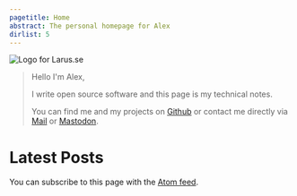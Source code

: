```yaml
---
pagetitle: Home
abstract: The personal homepage for Alex
dirlist: 5
---
```


<div class="row">

![Logo for Larus.se]

> Hello I'm Alex,
>
> I write open source software and this page is my technical notes.
>
> You can find me and my projects on [Github] or contact me directly via
> [Mail] or <a rel="me" href="https://social.larus.se/@lmas">Mastodon</a>.

</div>

# Latest Posts

You can subscribe to this page with the [Atom feed].

[Logo for Larus.se]: /style/larus.png "Gus the Seagull"
[Github]: https://github.com/lmas
[Mail]: mailto:spamorham@larus.se
[Atom feed]: /feed.xml
